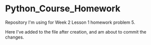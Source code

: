 # Python_Course_Homework
Repository I'm using for Week 2 Lesson 1 homework problem 5.

Here I've added to the file after creation, and am about to commit the changes.
